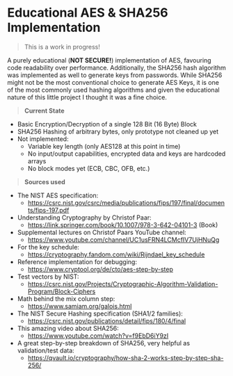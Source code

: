 # Educational AES & SHA256 Implementation

> This is a work in progress!

A purely educational (**NOT SECURE!**) implementation of AES, favouring code readability over performance.
Additionally, the SHA256 hash algorithm was implemented as well to generate keys from passwords.
While SHA256 might not be the most conventional choice to generate AES Keys, it is one of the most commonly
used hashing algorithms and given the educational nature of this little project I thought it was a fine choice.

> **Current State**
- Basic Encryption/Decryption of a single 128 Bit (16 Byte) Block
- SHA256 Hashing of arbitrary bytes, only prototype not cleaned up yet
- Not implemented:
  - Variable key length (only AES128 at this point in time)
  - No input/output capabilities, encrypted data and keys are hardcoded arrays
  - No block modes yet (ECB, CBC, OFB, etc.)

> **Sources used**
- The NIST AES specification: 
  - https://csrc.nist.gov/csrc/media/publications/fips/197/final/documents/fips-197.pdf
- Understanding Cryptography by Christof Paar: 
  - https://link.springer.com/book/10.1007/978-3-642-04101-3 (Book)
- Supplemental lectures on Christof Paars YouTube channel: 
  - https://www.youtube.com/channel/UC1usFRN4LCMcfIV7UjHNuQg
- For the key schedule:
  - https://cryptography.fandom.com/wiki/Rijndael_key_schedule
- Reference implementation for debugging:
  - https://www.cryptool.org/de/cto/aes-step-by-step
- Test vectors by NIST:
  - https://csrc.nist.gov/Projects/Cryptographic-Algorithm-Validation-Program/Block-Ciphers
- Math behind the mix column step:
  - https://www.samiam.org/galois.html
- The NIST Secure Hashing specification (SHA1/2 families):
  - https://csrc.nist.gov/publications/detail/fips/180/4/final
- This amazing video about SHA256:
  - https://www.youtube.com/watch?v=f9EbD6iY9zI
- A great step-by-step breakdown of SHA256, very helpful as validation/test data:
  - https://qvault.io/cryptography/how-sha-2-works-step-by-step-sha-256/
